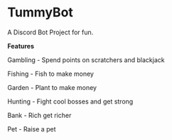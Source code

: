 # TummyBot
 A Discord Bot Project for fun.
 
****Features****

Gambling - Spend points on scratchers and blackjack

Fishing - Fish to make money

Garden - Plant to make money

Hunting - Fight cool bosses and get strong

Bank - Rich get richer

Pet - Raise a pet
